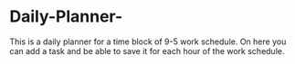 # Daily-Planner-
This is a daily planner for a time block of 9-5 work schedule. On here you can add a task and be able to save it for each hour of the work schedule. 
